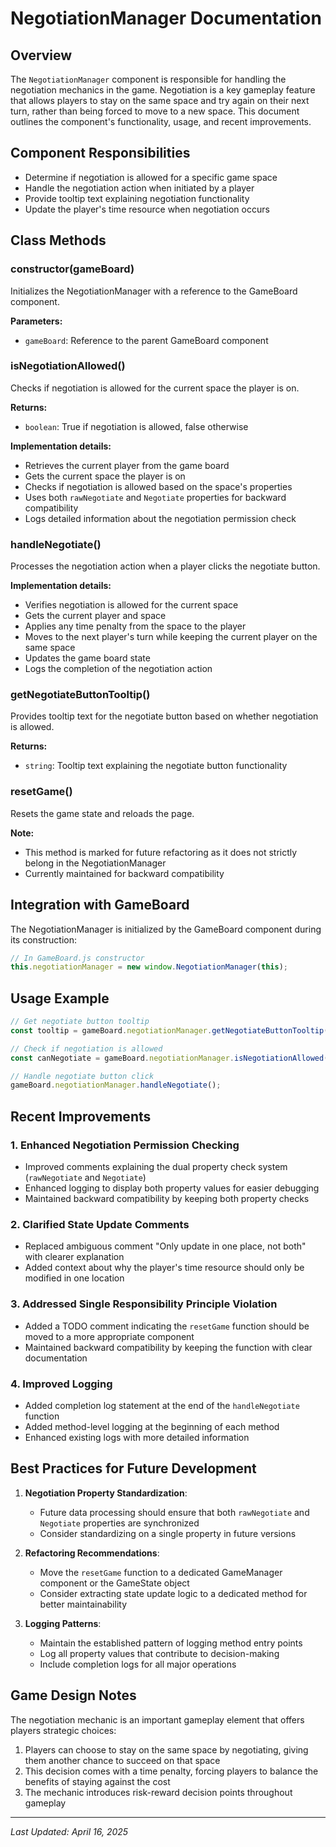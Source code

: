 # NegotiationManager Documentation

## Overview

The `NegotiationManager` component is responsible for handling the negotiation mechanics in the game. Negotiation is a key gameplay feature that allows players to stay on the same space and try again on their next turn, rather than being forced to move to a new space. This document outlines the component's functionality, usage, and recent improvements.

## Component Responsibilities

- Determine if negotiation is allowed for a specific game space
- Handle the negotiation action when initiated by a player
- Provide tooltip text explaining negotiation functionality
- Update the player's time resource when negotiation occurs

## Class Methods

### constructor(gameBoard)
Initializes the NegotiationManager with a reference to the GameBoard component.

**Parameters:**
- `gameBoard`: Reference to the parent GameBoard component

### isNegotiationAllowed()
Checks if negotiation is allowed for the current space the player is on.

**Returns:**
- `boolean`: True if negotiation is allowed, false otherwise

**Implementation details:**
- Retrieves the current player from the game board
- Gets the current space the player is on
- Checks if negotiation is allowed based on the space's properties
- Uses both `rawNegotiate` and `Negotiate` properties for backward compatibility
- Logs detailed information about the negotiation permission check

### handleNegotiate()
Processes the negotiation action when a player clicks the negotiate button.

**Implementation details:**
- Verifies negotiation is allowed for the current space
- Gets the current player and space
- Applies any time penalty from the space to the player
- Moves to the next player's turn while keeping the current player on the same space
- Updates the game board state
- Logs the completion of the negotiation action

### getNegotiateButtonTooltip()
Provides tooltip text for the negotiate button based on whether negotiation is allowed.

**Returns:**
- `string`: Tooltip text explaining the negotiate button functionality

### resetGame()
Resets the game state and reloads the page.

**Note:**
- This method is marked for future refactoring as it does not strictly belong in the NegotiationManager
- Currently maintained for backward compatibility

## Integration with GameBoard

The NegotiationManager is initialized by the GameBoard component during its construction:

```javascript
// In GameBoard.js constructor
this.negotiationManager = new window.NegotiationManager(this);
```

## Usage Example

```javascript
// Get negotiate button tooltip
const tooltip = gameBoard.negotiationManager.getNegotiateButtonTooltip();

// Check if negotiation is allowed
const canNegotiate = gameBoard.negotiationManager.isNegotiationAllowed();

// Handle negotiate button click
gameBoard.negotiationManager.handleNegotiate();
```

## Recent Improvements

### 1. Enhanced Negotiation Permission Checking
- Improved comments explaining the dual property check system (`rawNegotiate` and `Negotiate`)
- Enhanced logging to display both property values for easier debugging
- Maintained backward compatibility by keeping both property checks

### 2. Clarified State Update Comments
- Replaced ambiguous comment "Only update in one place, not both" with clearer explanation
- Added context about why the player's time resource should only be modified in one location

### 3. Addressed Single Responsibility Principle Violation
- Added a TODO comment indicating the `resetGame` function should be moved to a more appropriate component
- Maintained backward compatibility by keeping the function with clear documentation

### 4. Improved Logging
- Added completion log statement at the end of the `handleNegotiate` function
- Added method-level logging at the beginning of each method
- Enhanced existing logs with more detailed information

## Best Practices for Future Development

1. **Negotiation Property Standardization**:
   - Future data processing should ensure that both `rawNegotiate` and `Negotiate` properties are synchronized
   - Consider standardizing on a single property in future versions

2. **Refactoring Recommendations**:
   - Move the `resetGame` function to a dedicated GameManager component or the GameState object
   - Consider extracting state update logic to a dedicated method for better maintainability

3. **Logging Patterns**:
   - Maintain the established pattern of logging method entry points
   - Log all property values that contribute to decision-making
   - Include completion logs for all major operations

## Game Design Notes

The negotiation mechanic is an important gameplay element that offers players strategic choices:

1. Players can choose to stay on the same space by negotiating, giving them another chance to succeed on that space
2. This decision comes with a time penalty, forcing players to balance the benefits of staying against the cost
3. The mechanic introduces risk-reward decision points throughout gameplay

---

*Last Updated: April 16, 2025*
